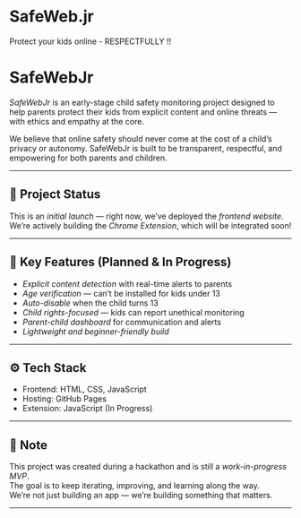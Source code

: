# SafeWeb.jr
Protect your kids online - RESPECTFULLY !!
# SafeWebJr

*SafeWebJr* is an early-stage child safety monitoring project designed to help parents protect their kids from explicit content and online threats — with ethics and empathy at the core.  

We believe that online safety should never come at the cost of a child’s privacy or autonomy. SafeWebJr is built to be transparent, respectful, and empowering for both parents and children.

---

## 🚀 Project Status

This is an *initial launch* — right now, we’ve deployed the *frontend website*.  
We’re actively building the *Chrome Extension*, which will be integrated soon!

---

## 🌟 Key Features (Planned & In Progress)

- *Explicit content detection* with real-time alerts to parents  
- *Age verification* — can’t be installed for kids under 13  
- *Auto-disable* when the child turns 13  
- *Child rights-focused* — kids can report unethical monitoring  
- *Parent-child dashboard* for communication and alerts  
- *Lightweight and beginner-friendly build*

---

## ⚙ Tech Stack

- Frontend: HTML, CSS, JavaScript  
- Hosting: GitHub Pages  
- Extension: JavaScript (In Progress)

---

## 📌 Note

This project was created during a hackathon and is still a *work-in-progress MVP*.  
The goal is to keep iterating, improving, and learning along the way.  
We’re not just building an app — we’re building something that matters.

---
